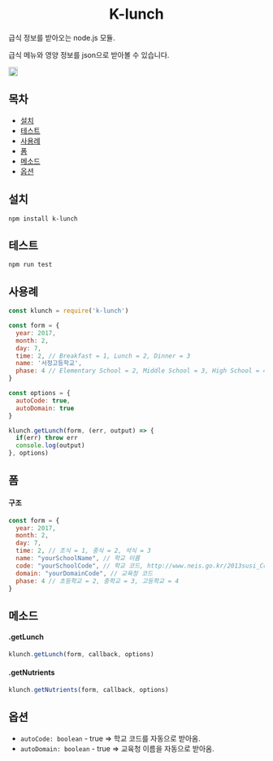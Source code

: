 <h1 align="center">K-lunch</h1>
급식 정보를 받아오는 node.js 모듈.

급식 메뉴와 영양 정보를 json으로 받아볼 수 있습니다.
<div>
<a href="https://www.npmjs.com/package/k-lunch"><img src="https://badge.fury.io/js/k-lunch.svg" alt="npm version" height="18"></a>
</div>

## 목차

- [설치](#설치)
- [테스트](#테스트)
- [사용례](#사용례)
- [폼](#폼)
- [메소드](#메소드)
- [옵션](#옵션)

## 설치
```
npm install k-lunch
```

## 테스트

```
npm run test
```

## 사용례

```js
const klunch = require('k-lunch')

const form = {
  year: 2017,
  month: 2,
  day: 7,
  time: 2, // Breakfast = 1, Lunch = 2, Dinner = 3
  name: '서정고등학교',
  phase: 4 // Elementary School = 2, Middle School = 3, High School = 4
}

const options = {
  autoCode: true,
  autoDomain: true
}

klunch.getLunch(form, (err, output) => {
  if(err) throw err
  console.log(output)
}, options)
```

## 폼

#### 구조
```js
const form = {
  year: 2017,
  month: 2,
  day: 7,
  time: 2, // 조식 = 1, 중식 = 2, 석식 = 3
  name: "yourSchoolName", // 학교 이름
  code: "yourSchoolCode", // 학교 코드, http://www.neis.go.kr/2013susi_CodeList.xls
  domain: "yourDomainCode", // 교육청 코드
  phase: 4 // 초등학교 = 2, 중학교 = 3, 고등학교 = 4
}
```

## 메소드

#### .getLunch

```js
klunch.getLunch(form, callback, options)
```
#### .getNutrients

```js
klunch.getNutrients(form, callback, options)
```

## 옵션

- `autoCode: boolean` - true => 학교 코드를 자동으로 받아옴.
- `autoDomain: boolean` - true => 교육청 이름을 자동으로 받아옴.
